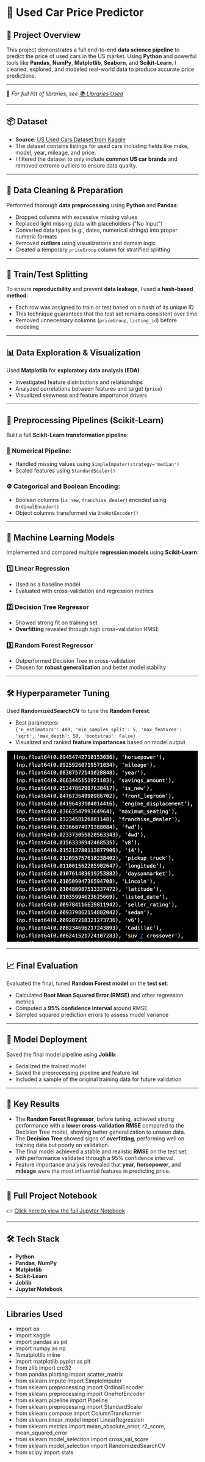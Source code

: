 # 🚗 Used Car Price Predictor

## 📌 Project Overview
This project demonstrates a full end-to-end **data science pipeline** to predict the price of used cars in the US market. Using **Python** and powerful tools like **Pandas**, **NumPy**, **Matplotlib**, **Seaborn**, and **Scikit-Learn**, I cleaned, explored, and modeled real-world data to produce accurate price predictions.

---

📌 _For full list of libraries, see [📚 Libraries Used](#libraries-used)_

---

## 📦 Dataset
- **Source**: [US Used Cars Dataset from Kaggle](https://www.kaggle.com/datasets/ananaymital/us-used-cars-dataset/data)
- The dataset contains listings for used cars including fields like make, model, year, mileage, and price.
- I filtered the dataset to only include **common US car brands** and removed extreme outliers to ensure data quality.

---

## 🧹 Data Cleaning & Preparation
Performed thorough **data preprocessing** using **Python** and **Pandas**:
- Dropped columns with excessive missing values
- Replaced light missing data with placeholders ("No Input")
- Converted data types (e.g., dates, numerical strings) into proper numeric formats
- Removed **outliers** using visualizations and domain logic
- Created a temporary `priceGroup` column for stratified splitting

---

## 🧪 Train/Test Splitting
To ensure **reproducibility** and prevent **data leakage**, I used a **hash-based method**:
- Each row was assigned to train or test based on a hash of its unique ID
- This technique guarantees that the test set remains consistent over time
- Removed unnecessary columns (`priceGroup`, `listing_id`) before modeling

---

## 📊 Data Exploration & Visualization
Used **Matplotlib** for **exploratory data analysis (EDA)**:
- Investigated feature distributions and relationships
- Analyzed correlations between features and target (`price`)
- Visualized skewness and feature importance drivers

---

## 🔧 Preprocessing Pipelines (Scikit-Learn)

Built a full **Scikit-Learn transformation pipeline**:

### 🔢 Numerical Pipeline:
- Handled missing values using `SimpleImputer(strategy='median')`
- Scaled features using `StandardScaler()`

### ⚙️ Categorical and Boolean Encoding:
- Boolean columns (`is_new`, `franchise_dealer`) encoded using `OrdinalEncoder()`
- Object columns transformed via `OneHotEncoder()`

---

## 🤖 Machine Learning Models

Implemented and compared multiple **regression models** using **Scikit-Learn**:

### 1️⃣ Linear Regression
- Used as a baseline model
- Evaluated with cross-validation and regression metrics

### 2️⃣ Decision Tree Regressor
- Showed strong fit on training set
- **Overfitting** revealed through high cross-validation RMSE

### 3️⃣ Random Forest Regressor
- Outperformed Decision Tree in cross-validation
- Chosen for **robust generalization** and better model stability

---

## 🛠️ Hyperparameter Tuning

Used **RandomizedSearchCV** to tune the **Random Forest**:
- Best parameters:  
  `{'n_estimators': 400, 'min_samples_split': 5, 'max_features': 'sqrt', 'max_depth': 50, 'bootstrap': False}`
- Visualized and ranked **feature importances** based on model output

<p align="center">
  <img src="images/feature_importance.png" width="500"/>
</p>

---

## 📈 Final Evaluation

Evaluated the final, tuned **Random Forest model** on the **test set**:
- Calculated **Root Mean Squared Error (RMSE)** and other regression metrics
- Computed a **95% confidence interval** around RMSE
- Sampled squared prediction errors to assess model variance

---

## 💾 Model Deployment

Saved the final model pipeline using **Joblib**:
- Serialized the trained model
- Saved the preprocessing pipeline and feature list
- Included a sample of the original training data for future validation

---

## 🧠 Key Results

- The **Random Forest Regressor**, before tuning, achieved strong performance with a **lower cross-validation RMSE** compared to the Decision Tree model, showing better generalization to unseen data.
- The **Decision Tree** showed signs of **overfitting**, performing well on training data but poorly on validation.
- The final model achieved a stable and realistic **RMSE** on the test set, with performance validated through a 95% confidence interval.
- Feature importance analysis revealed that **year**, **horsepower**, and **mileage** were the most influential features in predicting price.

---

## 📓 Full Project Notebook

👉 [Click here to view the full Jupyter Notebook](Used_Car_Price_Predictor.ipynb)

---

## 🛠️ Tech Stack
- **Python**
- **Pandas**, **NumPy**
- **Matplotlib**
- **Scikit-Learn**
- **Joblib**
- **Jupyter Notebook**

---

## Libraries Used
- import os 
- import kaggle
- import pandas as pd 
- import numpy as np
- %matplotlib inline
- import matplotlib.pyplot as plt
- from zlib import crc32
- from pandas.plotting import scatter_matrix
- from sklearn.impute import SimpleImputer 
- from sklearn.preprocessing import OrdinalEncoder 
- from sklearn.preprocessing import OneHotEncoder
- from sklearn.pipeline import Pipeline
- from sklearn.preprocessing import StandardScaler
- from sklearn.compose import ColumnTransformer
- from sklearn.linear_model import LinearRegression
- from sklearn.metrics import mean_absolute_error, r2_score, mean_squared_error
- from sklearn.model_selection import cross_val_score
- from sklearn.model_selection import RandomizedSearchCV
- from scipy import stats